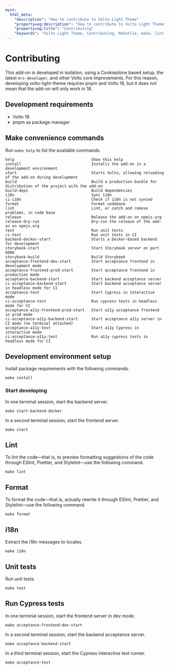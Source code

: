 ```yaml
---
myst:
  html_meta:
    "description": "How to contribute to Volto Light Theme"
    "property=og:description": "How to contribute to Volto Light Theme"
    "property=og:title": "Contributing"
    "keywords": "Volto Light Theme, Contributing, Makefile, make, lint, format, i18n, tests, unit, Cypress, acceptance"
---
```


# Contributing

This add-on is developed in isolation, using a Cookieplone based setup, the latest `mrs-developer`, and other Volto core improvements.
For this reason, developing volto-light-theme requires pnpm and Volto 18, but it does not mean that the add-on will only work in 18.


## Development requirements

-   Volto 18
-   pnpm as package manager


## Make convenience commands

Run `make help` to list the available commands.

```text
help                                  Show this help
install                               Installs the add-on in a development environment
start                                 Starts Volto, allowing reloading of the add-on during development
build                                 Build a production bundle for distribution of the project with the add-on
build-deps                            Build dependencies
i18n                                  Sync i18n
ci-i18n                               Check if i18n is not synced
format                                Format codebase
lint                                  Lint, or catch and remove problems, in code base
release                               Release the add-on on npmjs.org
release-dry-run                       Dry-run the release of the add-on on npmjs.org
test                                  Run unit tests
ci-test                               Run unit tests in CI
backend-docker-start                  Starts a Docker-based backend for development
storybook-start                       Start Storybook server on port 6006
storybook-build                       Build Storybook
acceptance-frontend-dev-start         Start acceptance frontend in development mode
acceptance-frontend-prod-start        Start acceptance frontend in production mode
acceptance-backend-start              Start backend acceptance server
ci-acceptance-backend-start           Start backend acceptance server in headless mode for CI
acceptance-test                       Start Cypress in interactive mode
ci-acceptance-test                    Run cypress tests in headless mode for CI
acceptance-a11y-frontend-prod-start   Start a11y acceptance frontend in prod mode
ci-acceptance-a11y-backend-start      Start acceptance a11y server in CI mode (no terminal attached)
acceptance-a11y-test                  Start a11y Cypress in interactive mode
ci-acceptance-a11y-test               Run a11y cypress tests in headless mode for CI
```


## Development environment setup

Install package requirements with the following commands.

```shell
make install
```

### Start developing

In one terminal session, start the backend server.

```shell
make start-backend-docker
```

In a second terminal session, start the frontend server.

```shell
make start
```


## Lint

To lint the code—that is, to preview formatting suggestions of the code through ESlint, Prettier, and Stylelint—use the following command.

```shell
make lint
```


## Format

To format the code—that is, actually rewrite it through ESlint, Prettier, and Stylelint—use the following command.

```shell
make format
```


## i18n

Extract the i18n messages to locales.

```shell
make i18n
```


## Unit tests

Run unit tests.

```shell
make test
```


## Run Cypress tests


In one terminal session, start the frontend server in dev mode.

```shell
make acceptance-frontend-dev-start
```

In a second terminal session, start the backend acceptance server.

```shell
make acceptance-backend-start
```

In a third terminal session, start the Cypress interactive test runner.

```shell
make acceptance-test
```
